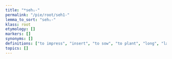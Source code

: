 ```yaml
---
title: "*seh₁-"
permalink: "/pie/root/seh1-"
lemma_to_sort: "seh₁-"
klass: root
etymology: []
markers: []
synonyms: []
definitions: ["to impress", "insert", "to sow", "to plant", "long", "lasting"]
topics: []
---
```

